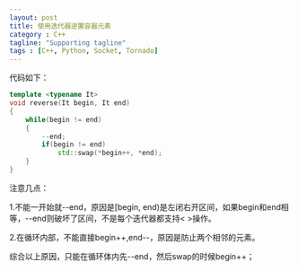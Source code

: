 ```yaml
---
layout: post
title: 使用迭代器逆置容器元素
category : C++
tagline: "Supporting tagline"
tags : [C++, Python, Socket, Tornado]
---
```

 
  代码如下：
   
  

```C++
template <typename It>
void reverse(It begin, It end)
{
    while(begin != end)
    {
        --end;
        if(begin != end)
            std::swap(*begin++, *end);
    }
}
```
		



 


 


注意几点：


1.不能一开始就--end，原因是[begin, end)是左闭右开区间，如果begin和end相等，--end则破坏了区间，不是每个迭代器都支持< >操作。


2.在循环内部，不能直接begin++,end--，原因是防止两个相邻的元素。


综合以上原因，只能在循环体内先--end，然后swap的时候begin++；

			